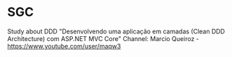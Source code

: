 # SGC
Study about DDD
"Desenvolvendo uma aplicação em camadas (Clean DDD Architecture) com ASP.NET MVC Core"
Channel: Marcio Queiroz - https://www.youtube.com/user/maqw3